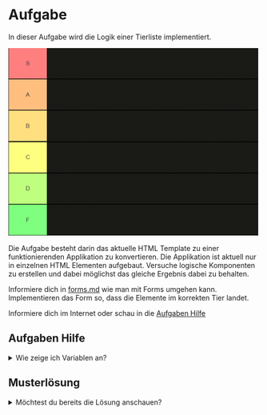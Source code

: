 # Aufgabe

In dieser Aufgabe wird die Logik einer Tierliste implementiert.


![img.png](./src/assets/tierlist.png)

Die Aufgabe besteht darin das aktuelle HTML Template zu einer funktionierenden Applikation zu konvertieren.
Die Applikation ist aktuell nur in einzelnen HTML Elementen aufgebaut. Versuche logische Komponenten zu erstellen und
dabei möglichst das gleiche Ergebnis dabei zu behalten.

Informiere dich in [forms.md](../../02-additional/forms.md) wie man mit Forms umgehen kann.
Implementieren das Form so, dass die Elemente im korrekten Tier landet.

Informiere dich im Internet oder schau in die [Aufgaben Hilfe](#aufgaben-hilfe)
## Aufgaben Hilfe

<details>
  <summary>Wie zeige ich Variablen an?</summary>

```tsx
```
</details>

## Musterlösung

<details>
  <summary>Möchtest du bereits die Lösung anschauen?</summary>

[Cat.tsx](src/Cat.tsx)

```tsx

```

[index.tsx](src/index.tsx)

```tsx

```

</details>

[//]: # (## Challenge)

[//]: # ()
[//]: # (Erstell ein Interface mit den wichtigsten Informationen des Katzen. Erstelle eine Liste mit diesen Katzen Elementen.)

[//]: # (Lass die Katzen dynamisch rendern.)

[//]: # (Erfülle dabei folgendes: )

[//]: # (* Die Reihenfolge ist zufällig.)

[//]: # (* Es werden keine Elemente doppelt angezeigt.)

[//]: # (* Es werden noch weitere Katzen hinzugefügt nebst den initialen Katzen, hierzu kannst du diesen Service verwenden: https://cataas.com/cat)

[//]: # ()
[//]: # (## Challenge Musterlösung)

[//]: # ()
[//]: # (<details>)

[//]: # (  <summary>Möchtest du bereits die Lösung anschauen?</summary>)

[//]: # ()
[//]: # ()
[//]: # (  ```tsx)

[//]: # (  ```)

[//]: # ()
[//]: # (</details>)
